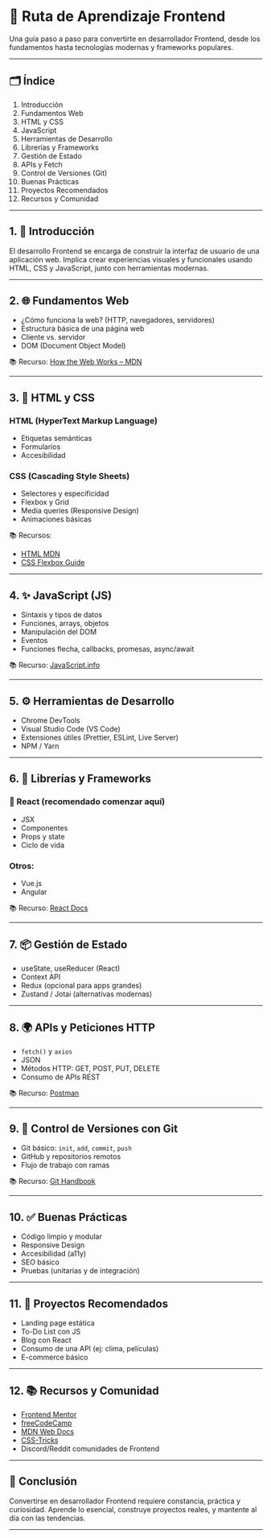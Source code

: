 # 🧭 Ruta de Aprendizaje Frontend

Una guía paso a paso para convertirte en desarrollador Frontend, desde los fundamentos hasta tecnologías modernas y frameworks populares.

---

## 🗂️ Índice

1. Introducción
2. Fundamentos Web
3. HTML y CSS
4. JavaScript
5. Herramientas de Desarrollo
6. Librerías y Frameworks
7. Gestión de Estado
8. APIs y Fetch
9. Control de Versiones (Git)
10. Buenas Prácticas
11. Proyectos Recomendados
12. Recursos y Comunidad


---

## 1. 🧾 Introducción

El desarrollo Frontend se encarga de construir la interfaz de usuario de una aplicación web. Implica crear experiencias visuales y funcionales usando HTML, CSS y JavaScript, junto con herramientas modernas.

---

## 2. 🌐 Fundamentos Web

- ¿Cómo funciona la web? (HTTP, navegadores, servidores)
- Estructura básica de una página web
- Cliente vs. servidor
- DOM (Document Object Model)

📚 Recurso: [How the Web Works – MDN](https://developer.mozilla.org/en-US/docs/Learn/Getting_started_with_the_web/How_the_Web_works)

---

## 3. 🧱 HTML y CSS

### HTML (HyperText Markup Language)
- Etiquetas semánticas
- Formularios
- Accesibilidad

### CSS (Cascading Style Sheets)
- Selectores y especificidad
- Flexbox y Grid
- Media queries (Responsive Design)
- Animaciones básicas

📚 Recursos:
- [HTML MDN](https://developer.mozilla.org/en-US/docs/Web/HTML)
- [CSS Flexbox Guide](https://css-tricks.com/snippets/css/a-guide-to-flexbox/)

---

## 4. ✨ JavaScript (JS)

- Sintaxis y tipos de datos
- Funciones, arrays, objetos
- Manipulación del DOM
- Eventos
- Funciones flecha, callbacks, promesas, async/await

📚 Recurso: [JavaScript.info](https://javascript.info/)

---

## 5. ⚙️ Herramientas de Desarrollo

- Chrome DevTools
- Visual Studio Code (VS Code)
- Extensiones útiles (Prettier, ESLint, Live Server)
- NPM / Yarn

---

## 6. 🧩 Librerías y Frameworks

### 🔹 React (recomendado comenzar aquí)
- JSX
- Componentes
- Props y state
- Ciclo de vida

### Otros:
- Vue.js
- Angular

📚 Recurso: [React Docs](https://reactjs.org/)

---

## 7. 📦 Gestión de Estado

- useState, useReducer (React)
- Context API
- Redux (opcional para apps grandes)
- Zustand / Jotai (alternativas modernas)

---

## 8. 🌍 APIs y Peticiones HTTP

- `fetch()` y `axios`
- JSON
- Métodos HTTP: GET, POST, PUT, DELETE
- Consumo de APIs REST

📚 Recurso: [Postman](https://www.postman.com/)

---

## 9. 🧾 Control de Versiones con Git

- Git básico: `init`, `add`, `commit`, `push`
- GitHub y repositorios remotos
- Flujo de trabajo con ramas

📚 Recurso: [Git Handbook](https://guides.github.com/introduction/git-handbook/)

---

## 10. ✅ Buenas Prácticas

- Código limpio y modular
- Responsive Design
- Accesibilidad (a11y)
- SEO básico
- Pruebas (unitarias y de integración)

---

## 11. 💼 Proyectos Recomendados

- Landing page estática
- To-Do List con JS
- Blog con React
- Consumo de una API (ej: clima, películas)
- E-commerce básico

---

## 12. 📚 Recursos y Comunidad

- [Frontend Mentor](https://www.frontendmentor.io/)
- [freeCodeCamp](https://www.freecodecamp.org/)
- [MDN Web Docs](https://developer.mozilla.org/)
- [CSS-Tricks](https://css-tricks.com/)
- Discord/Reddit comunidades de Frontend

---

## 🚀 Conclusión

Convertirse en desarrollador Frontend requiere constancia, práctica y curiosidad. Aprende lo esencial, construye proyectos reales, y mantente al día con las tendencias.

---


